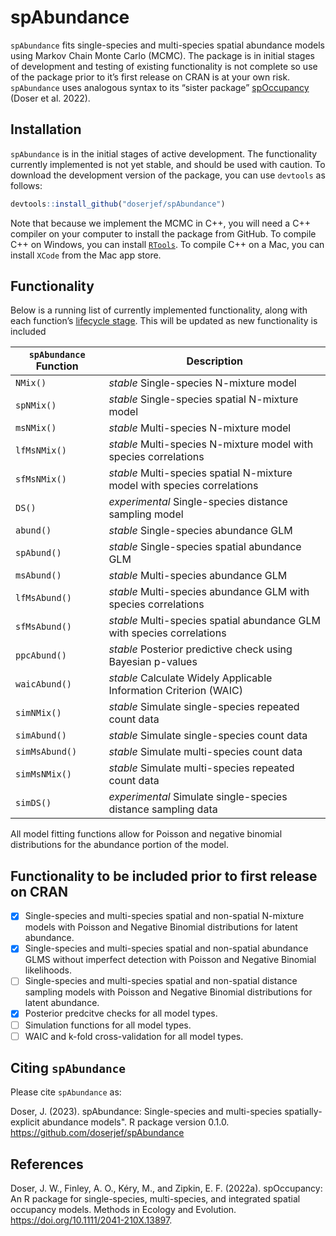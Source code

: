 
<!-- README.md is generated from README.Rmd. Please edit that file -->

# spAbundance

`spAbundance` fits single-species and multi-species spatial abundance
models using Markov Chain Monte Carlo (MCMC). The package is in initial
stages of development and testing of existing functionality is not
complete so use of the package prior to it’s first release on CRAN is at
your own risk. `spAbundance` uses analogous syntax to its “sister
package” [spOccupancy](https://www.jeffdoser.com/files/spoccupancy-web/)
(Doser et al. 2022).

## Installation

`spAbundance` is in the initial stages of active development. The
functionality currently implemented is not yet stable, and should be
used with caution. To download the development version of the package,
you can use `devtools` as follows:

``` r
devtools::install_github("doserjef/spAbundance")
```

Note that because we implement the MCMC in C++, you will need a C++
compiler on your computer to install the package from GitHub. To compile
C++ on Windows, you can install
[`RTools`](https://cran.r-project.org/bin/windows/Rtools/). To compile
C++ on a Mac, you can install `XCode` from the Mac app store.

## Functionality

Below is a running list of currently implemented functionality, along
with each function’s [lifecycle
stage](https://lifecycle.r-lib.org/articles/stages.html). This will be
updated as new functionality is included

| `spAbundance` Function | Description                                                              |
| ---------------------- | ------------------------------------------------------------------------ |
| `NMix()`               | *stable* Single-species N-mixture model                                  |
| `spNMix()`             | *stable* Single-species spatial N-mixture model                          |
| `msNMix()`             | *stable* Multi-species N-mixture model                                   |
| `lfMsNMix()`           | *stable* Multi-species N-mixture model with species correlations         |
| `sfMsNMix()`           | *stable* Multi-species spatial N-mixture model with species correlations |
| `DS()`                 | *experimental* Single-species distance sampling model                    |
| `abund()`              | *stable* Single-species abundance GLM                                    |
| `spAbund()`            | *stable* Single-species spatial abundance GLM                            |
| `msAbund()`            | *stable* Multi-species abundance GLM                                     |
| `lfMsAbund()`          | *stable* Multi-species abundance GLM with species correlations           |
| `sfMsAbund()`          | *stable* Multi-species spatial abundance GLM with species correlations   |
| `ppcAbund()`           | *stable* Posterior predictive check using Bayesian p-values              |
| `waicAbund()`          | *stable* Calculate Widely Applicable Information Criterion (WAIC)        |
| `simNMix()`            | *stable* Simulate single-species repeated count data                     |
| `simAbund()`           | *stable* Simulate single-species count data                              |
| `simMsAbund()`         | *stable* Simulate multi-species count data                               |
| `simMsNMix()`          | *stable* Simulate multi-species repeated count data                      |
| `simDS()`              | *experimental* Simulate single-species distance sampling data            |

All model fitting functions allow for Poisson and negative binomial
distributions for the abundance portion of the model.

## Functionality to be included prior to first release on CRAN

  - [x] Single-species and multi-species spatial and non-spatial
    N-mixture models with Poisson and Negative Binomial distributions
    for latent abundance.
  - [x] Single-species and multi-species spatial and non-spatial
    abundance GLMS without imperfect detection with Poisson and Negative
    Binomial likelihoods.
  - [ ] Single-species and multi-species spatial and non-spatial
    distance sampling models with Poisson and Negative Binomial
    distributions for latent abundance.
  - [x] Posterior predcitve checks for all model types.
  - [ ] Simulation functions for all model types.
  - [ ] WAIC and k-fold cross-validation for all model types.

## Citing `spAbundance`

Please cite `spAbundance` as:

Doser, J. (2023). spAbundance: Single-species and multi-species
spatially-explicit abundance models". R package version 0.1.0.
<https://github.com/doserjef/spAbundance>

## References

Doser, J. W., Finley, A. O., Kéry, M., and Zipkin, E. F. (2022a).
spOccupancy: An R package for single-species, multi-species, and
integrated spatial occupancy models. Methods in Ecology and Evolution.
<https://doi.org/10.1111/2041-210X.13897>.

